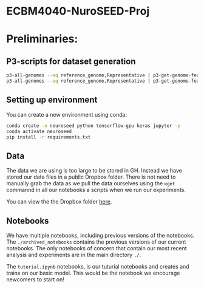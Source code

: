 # ECBM4040-NuroSEED-Proj


# Preliminaries:

## P3-scripts for dataset generation
```bash
p3-all-genomes --eq reference_genome,Representative | p3-get-genome-features --eq "product,Phenylalanyl-tRNA synthetase alpha chain" --attr "patric_id,aa_sequence,na_sequence" > phes.tbl
p3-all-genomes --eq reference_genome,Representative | p3-get-genome-features --eq "product,Small Subunit Ribosomal RNA" --attr "patric_id,aa_sequence,na_sequence" > 16s.tbl
```

## Setting up environment
You can create a new environment using conda:
```bash
conda create -n neuroseed python tensorflow-gpu keras jupyter -y
conda activate neuroseed
pip install -r requirements.txt
```

## Data
The data we are using is too large to be stored in GH. Instead we have stored our data files in a public Dropbox folder. There is not need to manually grab the data as we pull the data ourselves using the `wget` commannd in all our notebooks a scripts when we run our experiments.

You can view the the Dropbox folder [here](https://www.dropbox.com/sh/18imo1x0ojqukeh/AAADw9nKVc-NNpYzjJh9zqE_a?dl=0). 

## Notebooks
We have multiple notebooks, including previous versions of the notebooks. The `./archived_notebooks` contains the previous versions of our current notebooks. The only notebooks of concern that contain our most recent analysis and experiments are in the main directory `./`.

The `tutorial.ipynb` notebooks, is our tuturial notebooks and creates and trains on our basic model. This would be the notebook we encourage newcomers to start on! 